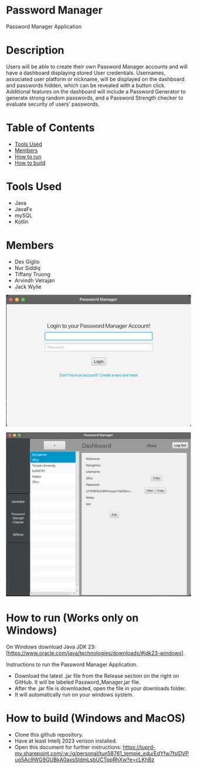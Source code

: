 # Password Manager
Password Manager Application 

# Description
Users will be able to create their own Password Manager accounts and will have a dashboard displaying stored User credentials. Usernames, associated user platform or nickname, will be displayed on the dashboard and passwords hidden, which can be revealed with a button click. Additional features on the dashboard will include a Password Generator to generate strong random passwords, and a Password Strength checker to evaluate security of users’ passwords.

# Table of Contents
- [Tools Used](https://github.com/cis3296f24/Password_Manager?tab=readme-ov-file#tools-used)
- [Members](https://github.com/cis3296f24/Password_Manager?tab=readme-ov-file#members)
- [How to run](https://github.com/cis3296f24/Password_Manager?tab=readme-ov-file#how-to-run-works-only-on-windows)
- [How to build](https://github.com/cis3296f24/Password_Manager/blob/main/README.md#how-to-build-windows-and-macos)

# Tools Used
- Java
- JavaFx
- mySQL
- Kotlin

# Members 
- Dex Giglio
- Nur Siddiq
- Tiffany Truong
- Arvindh Velrajan
- Jack Wylie

![LoginScreen](LoginScreenInterface.png)

![Dashboard](DashboardInterface.png)

# How to run (Works only on Windows)
On Windows download Java JDK 23: [https://www.oracle.com/java/technologies/downloads/#jdk23-windows].

Instructions to run the Password Manager Application.   
- Download the latest .jar file from the Release section on the right on GitHub. It will be labeled Password_Manager.jar file. 
- After the .jar file is downloaded, open the file in your downloads folder.
- It will automatically run on your windows system.

# How to build (Windows and MacOS)
- Clone this github repository.
- Have at least Intellj 2023 verison installed.
- Open this document for further instructions: https://tuprd-my.sharepoint.com/:w:/g/personal/tun58761_temple_edu/EdYfw7fslDVPug5Ac9WG9GUBkA0axsSIdmLsbUCTppRhXw?e=cLKhBz
